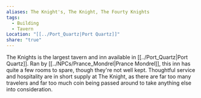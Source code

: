 ```yaml
---
aliases: The Knight's, The Knight, The Fourty Knights
tags:
  - Building
  - Tavern
Location: "[[../Port_Quartz|Port Quartz]]"
share: "true"
---
```


The Knights is the largest tavern and inn available in [[../Port_Quartz|Port Quartz]]. Ran by [[../NPCs/Prance_Mondrel|Prance Mondrel]], this inn has quite a few rooms to spare, though they're not well kept. Thoughtful service and hospitality are in short supply at The Knight, as there are far too many travelers and far too much coin being passed around to take anything else into consideration. 